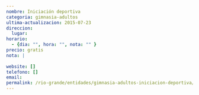 ```yaml
---
nombre: Iniciación deportiva
categoria: gimnasia-adultos
ultima-actualizacion: 2015-07-23
direccion: 
  lugar: 
horario: 
  - {dia: "", hora: "", nota: "" }
precio: gratis
nota: | 
  
website: []
telefono: []
email: 
permalink: /rio-grande/entidades/gimnasia-adultos-iniciacion-deportiva/
---
```


